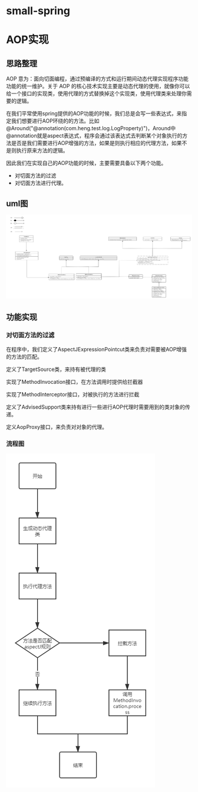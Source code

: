# small-spring



# AOP实现

## 思路整理

AOP 意为：面向切面编程，通过预编译的方式和运行期间动态代理实现程序功能功能的统一维护。关于 AOP 的核心技术实现主要是动态代理的使用，就像你可以给一个接口的实现类，使用代理的方式替换掉这个实现类，使用代理类来处理你需要的逻辑。

在我们平常使用spring提供的AOP功能的时候，我们总是会写一些表达式，来指定我们想要进行AOP环绕的的方法。比如@Around("@annotation(com.heng.test.log.LogProperty)")，Around中@annotation就是aspect表达式，程序会通过该表达式去判断某个对象执行的方法是否是我们需要进行AOP增强的方法，如果是则执行相应的代理方法，如果不是则执行原来方法的逻辑。

因此我们在实现自己的AOP功能的时候，主要需要具备以下两个功能。

* 对切面方法的过滤
* 对切面方法进行代理。

## uml图

![](./imgs/aop/aop_uml.png)

## 功能实现

### 对切面方法的过滤

在程序中，我们定义了AspectJExpressionPointcut类来负责对需要被AOP增强的方法的匹配。

定义了TargetSource类，来持有被代理的类

实现了MethodInvocation接口，在方法调用时提供给拦截器

实现了MethodInterceptor接口，对被执行的方法进行拦截

定义了AdvisedSupport类来持有进行一些进行AOP代理时需要用到的类对象的传递。

定义AopProxy接口，来负责对对象的代理。

### 流程图

![](./imgs/aop/flow_echart.png)
